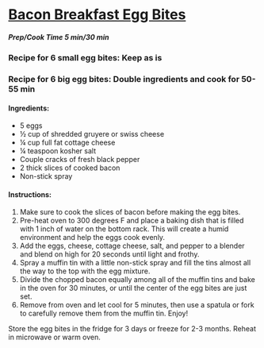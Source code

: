 # [Bacon Breakfast Egg Bites](https://www.flavcity.com/keto-breakfast-egg-bites) 
##### Prep/Cook Time 5 min/30 min

### Recipe for 6 small egg bites: Keep as is 
### Recipe for 6 big egg bites: Double ingredients and cook for 50-55 min

#### Ingredients:
* 5 eggs
* ½ cup of shredded gruyere or swiss cheese
* ¼ cup full fat cottage cheese
* ¼ teaspoon kosher salt
* Couple cracks of fresh black pepper
* 2 thick slices of cooked bacon
* Non-stick spray 

#### Instructions: 
1. Make sure to cook the slices of bacon before making the egg bites. 
2. Pre-heat oven to 300 degrees F and place a baking dish that is filled with 1 inch of water on the bottom rack. This will create a humid environment and help the eggs cook evenly. 
3. Add the eggs, cheese, cottage cheese, salt, and pepper to a blender and blend on high for 20 seconds until light and frothy. 
4. Spray a muffin tin with a little non-stick spray and fill the tins almost all the way to the top with the egg mixture. 
5. Divide the chopped bacon equally among all of the muffin tins and bake in the oven for 30 minutes, or until the center of the egg bites are just set. 
6. Remove from oven and let cool for 5 minutes, then use a spatula or fork to carefully remove them from the muffin tin. Enjoy!

Store the egg bites in the fridge for 3 days or freeze for 2-3 months. Reheat in microwave or warm oven.
